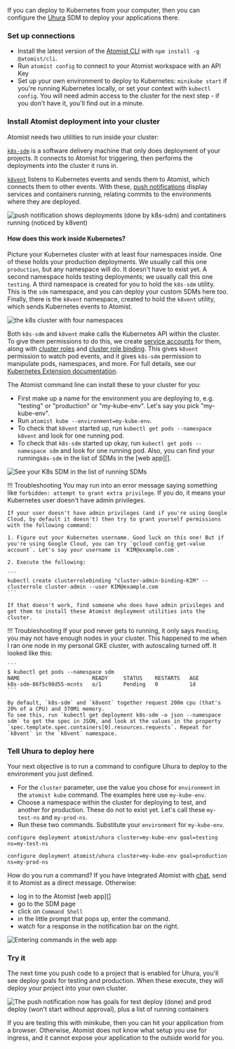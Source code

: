 
If you can deploy to Kubernetes from your computer, then you can configure the [Uhura](../user/uhura.md) SDM to deploy your
applications there.

### Set up connections

* Install the latest version of the [Atomist CLI](../developer/cli.md) with `npm install -g @atomist/cli`.
* Run `atomist config` to connect to your Atomist workspace with an API Key
* Set up your own environment to deploy to Kubernetes: `minikube start` if you're running Kubernetes locally, or set your context with `kubectl config`. You will need admin access to the cluster for the next step - if you don't have it, you'll find out in a minute.

### Install Atomist deployment into your cluster

Atomist needs two utilities to run inside your cluster:

[`k8s-sdm`](https://github.com/atomist/k8s-sdm) is a software delivery machine that only does deployment
of your projects. It connects to Atomist for triggering, then performs the deployments into the cluster it runs in.

[`k8vent`](https://github.com/atomist/k8vent) listens to Kubernetes events and sends them to Atomist, which connects them to other events. With these, [push notifications](../user/lifecycle.md) display services and containers running, relating commits to the environments where they are deployed.

![push notification shows deployments (done by k8s-sdm) and contatiners running (noticed by k8vent)](img/k8vent-in-action.png)

#### How does this work inside Kubernetes?

Picture your Kubernetes cluster with at least four namespaces inside. One of these holds your production deployments. We usually call this one
`production`, but any namespace will do. It doesn't have to exist yet. A second namespace holds testing deployments; we usually call this one `testing`. A third namespace is created for you to hold the `k8s-sdm` utility. This is the `sdm` namespace, and you can deploy your custom SDMs here too. Finally, there is the `k8vent` namespace, created to hold the `k8vent` utility, which sends Kubernetes events to Atomist.

![the k8s cluster with four namespaces](img/k8s-with-atomist-utilities.jpg)

Both `k8s-sdm` and `k8vent` make calls the Kubernetes API within the cluster.
To give them permissions to do this, we create
[service accounts](https://kubernetes.io/docs/reference/access-authn-authz/rbac/#service-account-permissions)
for them, along with
[cluster roles](https://kubernetes.io/docs/reference/access-authn-authz/rbac/#kubectl-create-clusterrolebinding)
and [cluster role binding](https://kubernetes.io/docs/reference/access-authn-authz/rbac/#kubectl-create-clusterrolebinding).
 This gives `k8vent` permission to watch pod events, and it gives `k8s-sdm` permission to manipulate pods, namespaces, and more. For full details, see our [Kubernetes Extension documentation](kubernetes.md).

The Atomist command line can install these to your cluster for you:

* First make up a name for the environment you are deploying to, e.g. "testing" or "production" or "my-kube-env". Let's say you pick "my-kube-env".
* Run `atomist kube --environment=my-kube-env`.
* To check that `k8vent` started up, run `kubectl get pods --namespace k8vent` and look for one running pod.
* To check that `k8s-sdm` started up okay, run `kubectl get pods --namespace sdm` and look for one running pod. Also, you can find your running`k8s-sdm` in the list of SDMs in the [web app][].

![See your K8s SDM in the list of running SDMs](img/list-k8s-sdm.png)

!!! Troubleshooting
    You may run into an error message saying something like `forbidden: attempt to grant extra privilege`. If you do, it means your Kubernetes user doesn't have admin privileges.

    If your user doesn't have admin privileges (and if you're using Google Cloud, by default it doesn't) then try to grant yourself permissions with the following command:

    1. Figure out your Kubernetes username. Good luck on this one! But if you're using Google Cloud, you can try `gcloud config get-value account`. Let's say your username is `KIM@example.com`.

    2. Execute the following:

    ```
    kubectl create clusterrolebinding "cluster-admin-binding-KIM" --clusterrole cluster-admin --user KIM@example.com
    ```

    If that doesn't work, find someone who does have admin privileges and get them to install these Atomist deployment utilities into the cluster.

!!! Troubleshooting
    If your pod never gets to running, it only says `Pending`, you may not have enough nodes in your cluster. This happened to me when I ran one node in my personal GKE cluster, with autoscaling turned off. It looked like this:

    ```
    $ kubectl get pods --namespace sdm
    NAME                       READY     STATUS    RESTARTS   AGE
    k8s-sdm-86f5c98d55-mcnts   o/1       Pending   0          1d
    ```

    By default, `k8s-sdm` and `k8vent` together request 200m cpu (that's 20% of a CPU) and 370Mi memory.
    To see this, run `kubectl get deployment k8s-sdm -o json --namespace sdm` to get the spec in JSON, and look at the values in the property `spec.template.spec.containers[0].resources.requests`. Repeat for `k8vent` in the `k8vent` namespace.

### Tell Uhura to deploy here

Your next objective is to run a command to configure Uhura to deploy to the environment you just defined.

* For the `cluster` parameter, use the value you chose for `environment` in the `atomist kube` command. The examples here use `my-kube-env`.
* Choose a namespace within the cluster for deploying to test, and another for production. These do not to exist yet. Let's call these `my-test-ns` and `my-prod-ns`.
* Run these two commands. Substitute your `environment` for `my-kube-env`.

`configure deployment atomist/uhura cluster=my-kube-env goal=testing ns=my-test-ns`

`configure deployment atomist/uhura cluster=my-kube-env goal=production ns=my-prod-ns`

How do you run a command? If you have integrated Atomist with [chat](../user/slack.md), send it to Atomist as a direct message. Otherwise:

* log in to the Atomist [web app][]
* go to the SDM page
* click on `Command Shell`
* in the little prompt that pops up, enter the command.
* watch for a response in the notification bar on the right.

![Entering commands in the web app](img/configure-deploy-in-web-app.png)

### Try it

The next time you push code to a project that is enabled for Uhura, you'll see deploy goals for testing and production.
When these execute, they will deploy your project into your own cluster.

![The push notification now has goals for test deploy (done) and prod deploy (won't start without approval), plus a list of running containers](img/configure-k8s-victory.png)

If you are testing this with minikube, then you can hit your application from a browser. Otherwise, Atomist does
not know what setup you use for ingress, and it cannot expose your application to the outside world for you.